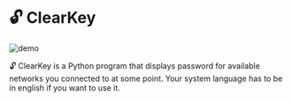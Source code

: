 # 🔓 ClearKey

![demo](https://user-images.githubusercontent.com/92758195/142765381-7dc8c6f2-e810-43a4-8520-6f1e6602095e.JPG)

🔓 ClearKey is a Python program that displays password for available networks you connected to at some point. Your system language has to be in english if you want to use it.
